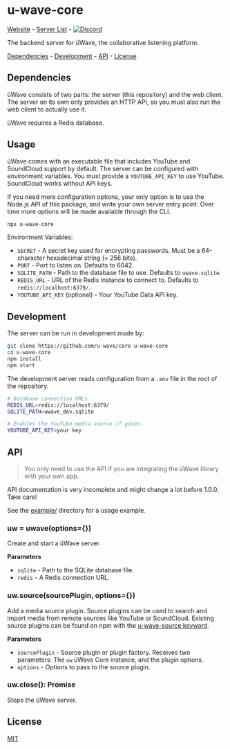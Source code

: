 # u-wave-core

[Website](https://u-wave.net) - [Server List](https://hub.u-wave.net) -
[![Discord](https://img.shields.io/discord/809070303593496656?label=discord&style=flat-square)](https://discord.gg/8vsdfwS8tm)

The backend server for üWave, the collaborative listening platform.

[Dependencies](#dependencies) - [Development](#development) - [API](#api) -
[License](#license)

## Dependencies

üWave consists of two parts: the server (this repository) and the web client.
The server on its own only provides an HTTP API, so you must also run the web
client to actually use it.

üWave requires a Redis database.

## Usage

üWave comes with an executable file that includes YouTube and SoundCloud
support by default. The server can be configured with environment variables.
You must provide a `YOUTUBE_API_KEY` to use YouTube. SoundCloud works
without API keys.

If you need more configuration options, your only option is to use the Node.js
API of this package, and write your own server entry point. Over time more
options will be made available through the CLI.

```bash
npx u-wave-core
```

Environment Variables:
 - `SECRET` - A secret key used for encrypting passwords. Must be a 64-character
    hexadecimal string (= 256 bits).
 - `PORT` - Port to listen on. Defaults to 6042.
 - `SQLITE_PATH` - Path to the database file to use. Defaults to `uwave.sqlite`.
 - `REDIS_URL` - URL of the Redis instance to connect to. Defaults to
   `redis://localhost:6379/`.
 - `YOUTUBE_API_KEY` (optional) - Your YouTube Data API key.

## Development

The server can be run in development mode by:

```bash
git clone https://github.com/u-wave/core u-wave-core
cd u-wave-core
npm install
npm start
```

The development server reads configuration from a `.env` file in the root
of the repository.

```bash
# Database connection URLs.
REDIS_URL=redis://localhost:6379/
SQLITE_PATH=uwave_dev.sqlite

# Enables the YouTube media source if given.
YOUTUBE_API_KEY=your key
```

## API

> You only need to use the API if you are integrating the üWave library with your
> own app.

API documentation is very incomplete and might change a lot before 1.0.0.
Take care!

See the [example/][example] directory for a usage example.

### uw = uwave(options={})

Create and start a üWave server.

**Parameters**

 - `sqlite` - Path to the SQLite database file.
 - `redis` - A Redis connection URL.

### uw.source(sourcePlugin, options={})

Add a media source plugin. Source plugins can be used to search and import media
from remote sources like YouTube or SoundCloud. Existing source plugins can be
found on npm with the [u-wave-source keyword][].

**Parameters**

 * `sourcePlugin` - Source plugin or plugin factory. Receives two parameters:
   The `uw` üWave Core instance, and the plugin options.
 * `options` - Options to pass to the source plugin.

### uw.close(): Promise

Stops the üWave server.

## License

[MIT][]

[IORedis]: https://github.com/luin/ioredis
[u-wave-source keyword]: https://www.npmjs.com/browse/keyword/u-wave-source

[example]: example/
[MIT]: ./LICENSE
